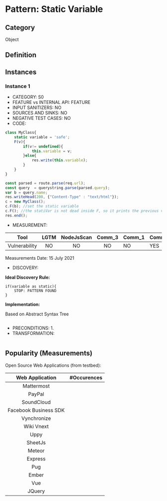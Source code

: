 # Pattern: Static Variable

## Category

Object

## Definition

## Instances

### Instance 1

- CATEGORY: S0
- FEATURE vs INTERNAL API: FEATURE
- INPUT SANITIZERS: NO 
- SOURCES AND SINKS: NO
- NEGATIVE TEST CASES: NO
- CODE:

```javascript
class MyClass{
    static variable = 'safe';
    F(v){
        if(v!= undefined){
            this.variable = v;
        }else{
            res.write(this.variable);
        }
    }    
}

const parsed = route.parse(req.url);
const query  = querystring.parse(parsed.query);
var b = query.name;
res.writeHead(200, {"Content-Type" : "text/html"});
c = new MyClass();
c.F(b); //set the static variable
c.F(); //the statiVar is not dead inside F, so it prints the previous value
res.end();
```

- MEASUREMENT:

|     Tool      | LGTM | NodeJsScan | Comm_3 | Comm_1 | Comm_2 | Vulnerable |
| :-----------: | :--: | :--------: | :------: | ------- | --------- | ---------- |
| Vulnerability | NO   |     NO     |    NO   | NO      | YES        |  YES      |
Measurements Date: 15 July 2021

- DISCOVERY:



**Ideal Discovery Rule:**

```
if(variable as static){
	STOP: PATTERN FOUND
}
```

**Implementation:**

Based on Abstract Syntax Tree

```
```



- PRECONDITIONS:
   1.
- TRANSFORMATION:
```javascript
```
## Popularity (Measurements)

Open Source Web Applications (from testbed):

|    Web Application    | #Occurences |
| :-------------------: | :---------: |
|      Mattermost       |             |
|        PayPal         |             |
|      SoundCloud       |             |
| Facebook Business SDK |             |
|      Vynchronize      |             |
|      Wiki Vnext       |             |
|         Uppy          |             |
|        SheetJs        |             |
|        Meteor         |             |
|        Express        |             |
|          Pug          |             |
|         Ember         |             |
|          Vue          |             |
|        JQuery         |             |

